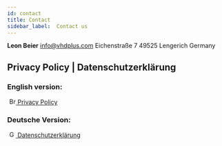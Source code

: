 ```yaml
---
id: contact
title: Contact
sidebar_label:  Contact us
---
```


**Leon Beier**
info@vhdplus.com
Eichenstraße 7
49525 Lengerich
Germany

## Privacy Policy | Datenschutzerklärung

### English version:
<a href="/docs/privacy"><img src="/docs//img/contact/britain_flag.svg"
     alt="Britain flag"
     style="display: inline-block; height: 15px; margin-left: 5px" /> Privacy Policy</a>


### Deutsche Version:
<a href="/docs/privacy_de"><img src="/docs//img/contact/german_flag.svg"
     alt="German flag"
     style="display: inline-block; height: 15px; margin-left: 5px" /> Datenschutzerklärung</a>


